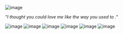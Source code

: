![image](https://tenor.com/en-GB/view/jinx-arcane-league-of-legends-arcane-jinx-jinx-arcane-gif-23869766.gif)

*"I thought you could love me like the way you used to ."*

![image](https://adriansblinkiecollection.neocities.org/a2.gif) ![image](https://adriansblinkiecollection.neocities.org/a27.gif) ![image](https://adriansblinkiecollection.neocities.org/a3.gif) ![image](https://adriansblinkiecollection.neocities.org/a45.gif) ![image](https://adriansblinkiecollection.neocities.org/a56.gif)
![image](https://adriansblinkiecollection.neocities.org/b19.gif)
